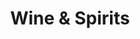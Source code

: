 ---
title: "Wine & Spirits"
url: /lancaster/wine-und-spirits-lincoln-highway-east/
shop: Spirituosen
---